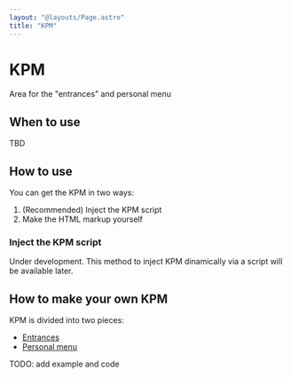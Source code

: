 ```yaml
---
layout: "@layouts/Page.astro"
title: "KPM"
---
```


# KPM

<p class="lead">Area for the "entrances" and personal menu</p>

## When to use

TBD

## How to use

You can get the KPM in two ways:

1. (Recommended) Inject the KPM script
2. Make the HTML markup yourself

### Inject the KPM script

Under development. This method to inject KPM dinamically via a script will be available later.

## How to make your own KPM

KPM is divided into two pieces:

- [Entrances](/style/en/components/entrances)
- [Personal menu](/style/en/components/personal-menu)

TODO: add example and code
